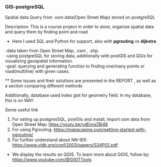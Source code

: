 ### GIS-postgreSQL
Spatial data Query from .osm data(Open Street Map) stored on postgreSQL  

  
Description: This is a course project in order to store, organize spatial data and query them by finding point and road  
- Here I used SQL and Python for support, also with **pgrouting** vs **dijkstra** 

  
-data taken from Open Street Map, .osm , .shp.  
-using postgreSQL for storing data, additionally with postGIS and QGis for visualizing geospatial information.  
-goal: querying and generating function to finding one/many points or road(multiline) with given cases.  

** Some issues and their solutions are presented in the REPORT , as well as a section comparing different methods

   Additionally, database used index gist for geometry field. In my database, this is on WAY.  
   
   Some useful link  
   1. For seting up postgresSQL, postGis and install, import osm data from Open Street Map: https://youtu.be/ydEnrqZBj48
   2. For using Pgrouting: https://mapscaping.com/getting-started-with-pgrouting/
   3. For further understand about NN-IER: https://www.vldb.org/conf/2003/papers/S24P02.pdf

  * We display the results on QGIS. To learn more about QGIS, follow by: https://www.youtube.com/@GISITTools.
  
   
   
   
   

